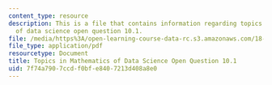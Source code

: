 ```yaml
---
content_type: resource
description: This is a file that contains information regarding topics in mathematics
  of data science open question 10.1.
file: /media/https%3A/open-learning-course-data-rc.s3.amazonaws.com/18-s096-topics-in-mathematics-of-data-science-fall-2015/7f74a7907ccdf0bfe8407213d408a8e0_MIT18_S096F15_Open10.1.pdf
file_type: application/pdf
resourcetype: Document
title: Topics in Mathematics of Data Science Open Question 10.1
uid: 7f74a790-7ccd-f0bf-e840-7213d408a8e0
---
```

